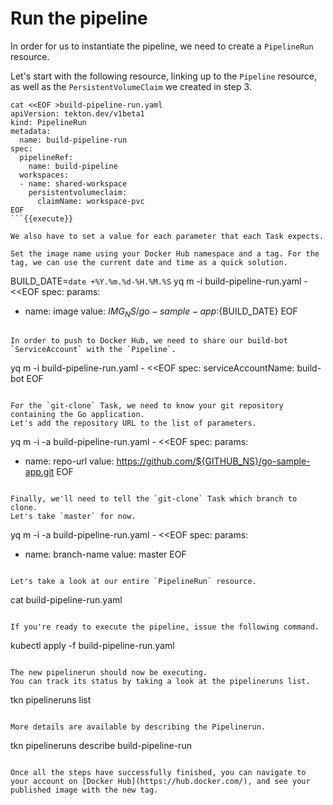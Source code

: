 # Run the pipeline

In order for us to instantiate the pipeline, we need to create a `PipelineRun` resource.

Let's start with the following resource, linking up to the `Pipeline` resource, as well as the `PersistentVolumeClaim` we created in step 3.

```
cat <<EOF >build-pipeline-run.yaml
apiVersion: tekton.dev/v1beta1
kind: PipelineRun
metadata:
  name: build-pipeline-run
spec:
  pipelineRef:
    name: build-pipeline
  workspaces:
  - name: shared-workspace
    persistentvolumeclaim:
      claimName: workspace-pvc
EOF
```{{execute}}

We also have to set a value for each parameter that each Task expects.

Set the image name using your Docker Hub namespace and a tag. For the tag, we can use the current date and time as a quick solution.

```
BUILD_DATE=`date +%Y.%m.%d-%H.%M.%S`
yq m -i build-pipeline-run.yaml - <<EOF
spec:
  params:
  - name: image
    value: ${IMG_NS}/go-sample-app:${BUILD_DATE}
EOF
```{{execute}}

In order to push to Docker Hub, we need to share our build-bot `ServiceAccount` with the `Pipeline`.

```
yq m -i build-pipeline-run.yaml - <<EOF
spec:
  serviceAccountName: build-bot
EOF
```{{execute}}

For the `git-clone` Task, we need to know your git repository containing the Go application.
Let's add the repository URL to the list of parameters.

```
yq m -i -a build-pipeline-run.yaml - <<EOF
spec:
  params:
  - name: repo-url
    value: https://github.com/${GITHUB_NS}/go-sample-app.git
EOF
```{{execute}}

Finally, we'll need to tell the `git-clone` Task which branch to clone.
Let's take `master` for now.

```
yq m -i -a build-pipeline-run.yaml - <<EOF
spec:
  params:
  - name: branch-name
    value: master
EOF
```{{execute}}

Let's take a look at our entire `PipelineRun` resource.

```
cat build-pipeline-run.yaml
```{{execute}}

If you're ready to execute the pipeline, issue the following command.

```
kubectl apply -f build-pipeline-run.yaml
```{{execute}}

The new pipelinerun should now be executing.
You can track its status by taking a look at the pipelineruns list.

```
tkn pipelineruns list
```{{execute}}

More details are available by describing the Pipelinerun.

```
tkn pipelineruns describe build-pipeline-run
```{{execute}}

Once all the steps have successfully finished, you can navigate to your account on [Docker Hub](https://hub.docker.com/), and see your published image with the new tag.
